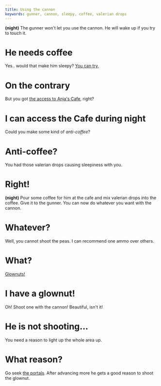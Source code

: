 ```yaml
---
title: Using the cannon
keywords: gunner, cannon, sleepy, coffee, valerian drops
---
```


**(night)** The gunner won't let you use the cannon. He will wake up if you try to touch it.

# He needs coffee
Yes.. would that make him sleepy? [You can try,](090-sleepy-gunner.md)

# On the contrary
But you got [the access to Anja's Cafe](020-cafe-night.md), right?

# I can access the Cafe during night
Could you make some kind of _anti-coffee_?

# Anti-coffee?
You had those valerian drops causing sleepiness with you.

# Right!
**(night)** Pour some coffee for him at the cafe and mix valerian drops into the coffee. Give it to the gunner. You can now do whatever you want with the cannon.

# Whatever?
Well, you cannot shoot the peas. I can recommend one ammo over others.

# What?
[Glownuts!](060-glownut.md)

# I have a glownut!
Oh! Shoot one with the cannon! Beautiful, isn't it!

# He is not shooting...
You need a reason to light up the whole area up.

# What reason?
Go seek [the portals](015-second-portal/index.md). After advancing more he gets a good reason to shoot the glownut.
